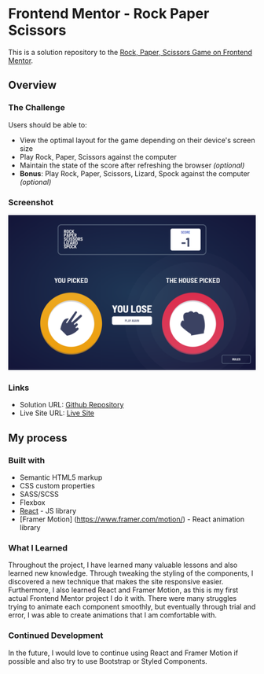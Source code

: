 # Frontend Mentor - Rock Paper Scissors

This is a solution repository to the [Rock, Paper, Scissors Game on Frontend Mentor](https://www.frontendmentor.io/challenges/rock-paper-scissors-game-pTgwgvgH/hub/rock-paper-scissors-game-BU7E2KPCOo).

## Overview

### The Challenge

Users should be able to:

- View the optimal layout for the game depending on their device's screen size
- Play Rock, Paper, Scissors against the computer
- Maintain the state of the score after refreshing the browser _(optional)_
- **Bonus**: Play Rock, Paper, Scissors, Lizard, Spock against the computer _(optional)_

### Screenshot

![](./screenshot.png)

### Links

- Solution URL: [Github Repository](https://github.com/Adrian-py/RockPaperScissors)
- Live Site URL: [Live Site](https://adrian-py.github.io/RockPaperScissors/)

## My process

### Built with

- Semantic HTML5 markup
- CSS custom properties
- SASS/SCSS
- Flexbox
- [React](https://reactjs.org/) - JS library
- [Framer Motion] (https://www.framer.com/motion/) - React animation library

### What I Learned

Throughout the project, I have learned many valuable lessons and also learned new knowledge. Through tweaking the styling of the components, I discovered a new technique that makes the site responsive easier. Furthermore, I also learned React and Framer Motion, as this is my first actual Frontend Mentor project I do it with. There were many struggles trying to animate each component smoothly, but eventually through trial and error, I was able to create animations that I am comfortable with.

### Continued Development

In the future, I would love to continue using React and Framer Motion if possible and also try to use Bootstrap or Styled Components.
